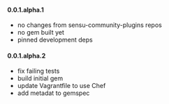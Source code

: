 #### 0.0.1.alpha.1

* no changes from sensu-community-plugins repos
* no gem built yet
* pinned development deps

#### 0.0.1.alpha.2

* fix failing tests
* build initial gem
* update Vagrantfile to use Chef
* add metadat to gemspec
